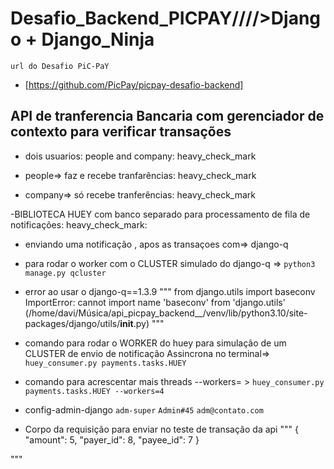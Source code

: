 # Desafio_Backend_PICPAY/\/\/\/>Django + Django_Ninja

`url do Desafio PiC-PaY`
- [https://github.com/PicPay/picpay-desafio-backend]


## API de tranferencia Bancaria com gerenciador de contexto para verificar transações

- dois usuarios: people and company: heavy_check_mark


- people=> faz e recebe tranfarências: heavy_check_mark

- company=> só recebe tranferências: heavy_check_mark

-BIBLIOTECA HUEY com banco separado para processamento de fila de notificações: heavy_check_mark:


- enviando uma notificação , apos as transaçoes com=> django-q
- para rodar o worker com o CLUSTER  simulado do django-q =>
`python3 manage.py qcluster`

- error ao usar o django-q==1.3.9
"""
from django.utils import baseconv
ImportError: cannot import name 'baseconv' from 'django.utils' (/home/davi/Música/api_picpay_backend__/venv/lib/python3.10/site-packages/django/utils/__init__.py)
"""



- comando para rodar o WORKER do huey para  simulação de um CLUSTER de envio de notificação Assincrona no terminal=>
`huey_consumer.py payments.tasks.HUEY`

- comando para acrescentar mais threads --workers= >
`huey_consumer.py payments.tasks.HUEY --workers=4`



- config-admin-django
`adm-super`
`Admin#45`
`adm@contato.com`


- Corpo da requisição para enviar no teste de transação  da api
"""
{
    "amount": 5,
    "payer_id": 8,
    "payee_id": 7
}

"""
